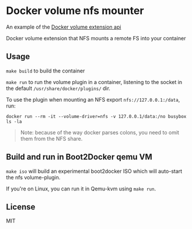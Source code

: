 # Docker volume nfs mounter

An example of the [Docker volume extension api](https://github.com/calavera/docker-volume-api)

Docker volume extension that NFS mounts a remote FS into your container

## Usage

`make build` to build the container

`make run` to run the volume plugin in a container, listening to the socket in the default
`/usr/share/docker/plugins/` dir.

To use the plugin when mounting an NFS export `nfs://127.0.0.1:/data`, run:

`docker run --rm -it --volume-driver=nfs -v 127.0.0.1/data:/no busybox ls -la`

> Note: because of the way docker parses colons, you need to omit them from the NFS share.

## Build and run in Boot2Docker qemu VM

`make iso` will build an experimental boot2docker ISO which will auto-start the nfs volume-plugin.

If you're on Linux, you can run it in Qemu-kvm using `make run`.

## License

MIT
